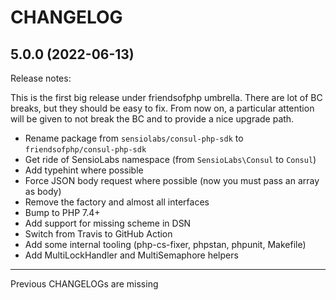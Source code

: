 # CHANGELOG

## 5.0.0 (2022-06-13)

Release notes:

This is the first big release under friendsofphp umbrella. There are lot of BC
breaks, but they should be easy to fix. From now on, a particular attention will
be given to not break the BC and to provide a nice upgrade path.

* Rename package from `sensiolabs/consul-php-sdk` to `friendsofphp/consul-php-sdk`
* Get ride of SensioLabs namespace (from `SensioLabs\Consul` to `Consul`)
* Add typehint where possible
* Force JSON body request where possible (now you must pass an array as body)
* Remove the factory and almost all interfaces
* Bump to PHP 7.4+
* Add support for missing scheme in DSN
* Switch from Travis to GitHub Action
* Add some internal tooling (php-cs-fixer, phpstan, phpunit, Makefile)
* Add MultiLockHandler and MultiSemaphore helpers

---

Previous CHANGELOGs are missing
